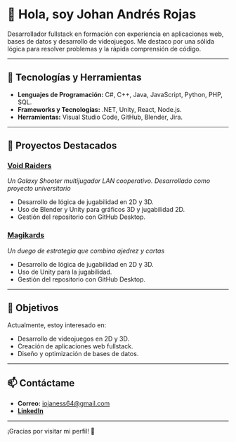 # 👋 Hola, soy Johan Andrés Rojas

Desarrollador fullstack en formación con experiencia en aplicaciones web, bases de datos y desarrollo de videojuegos. Me destaco por una sólida lógica para resolver problemas y la rápida comprensión de código.

---

## 🚀 Tecnologías y Herramientas

- **Lenguajes de Programación:** C#, C++, Java, JavaScript, Python, PHP, SQL.
- **Frameworks y Tecnologías:** .NET, Unity, React, Node.js.
- **Herramientas:** Visual Studio Code, GitHub, Blender, Jira.

---

## 🌟 Proyectos Destacados

### [Void Raiders](https://github.com/iojaness/Void-Raiders)
*Un Galaxy Shooter multijugador LAN cooperativo. Desarrollado como proyecto universitario*
- Desarrollo de lógica de jugabilidad en 2D y 3D.
- Uso de Blender y Unity para gráficos 3D y jugabilidad 2D.
- Gestión del repositorio con GitHub Desktop.

### [Magikards](https://iojaness/Magikards)
*Un duego de estrategia que combina ajedrez y cartas*
- Desarrollo de lógica de jugabilidad en 2D y 3D.
- Uso de Unity para la jugabilidad.
- Gestión del repositorio con GitHub Desktop.

---

## 🎯 Objetivos

Actualmente, estoy interesado en:
- Desarrollo de videojuegos en 2D y 3D.
- Creación de aplicaciones web fullstack.
- Diseño y optimización de bases de datos.

---

## 📫 Contáctame

- **Correo:** iojaness64@gmail.com
- **[LinkedIn](https://www.linkedin.com/public-profile/settings?lipi=urn%3Ali%3Apage%3Ad_flagship3_profile_self_edit_contact-info%3BPiYOh%2Bv2QFCmX3CDwpJupg%3D%3D)**

---

¡Gracias por visitar mi perfil! 🚀
